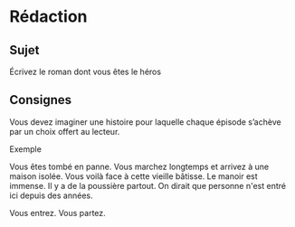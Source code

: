 # Rédaction

## Sujet

Écrivez le roman dont vous êtes le héros

## Consignes

Vous devez imaginer une histoire pour laquelle chaque épisode s’achève par un choix offert au lecteur.

Exemple

Vous êtes tombé en panne. Vous marchez longtemps et arrivez à une maison isolée.
Vous voilà face à cette vieille bâtisse. Le manoir est immense. Il y a de la poussière partout. On dirait que personne n'est entré ici depuis des années.

Vous entrez.
Vous partez.


